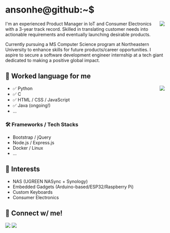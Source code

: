 # ansonhe@github:~$

<img align="right" src="https://github-readme-stats.vercel.app/api?username=ansonhe97&show_icons=true&count_private=true&theme=jolly&icon_color=5CBDD8&bg_color=15,123175,5B2749,777777&hide_border=true&include_all_commits=true">

I'm an experienced Product Manager in IoT and Consumer Electronics with a 3-year track record. Skilled in translating customer needs into actionable requirements and eventually launching desirable products.

Currently pursuing a MS Computer Science program at Northeastern University to enhance skills for future products/career opportunities. I aspire to secure a software development engineer internship at a tech giant dedicated to making a positive global impact.

## 💬 Worked language for me

<img align="right" src="https://github-readme-stats.vercel.app/api/top-langs/?username=ansonhe97&layout=compact&theme=jolly&icon_color=5CBDD8&bg_color=15,123175,5B2749,777777&hide_border=true">

- ✅ Python
- ✅ C
- ✅ HTML / CSS / JavaScript
- ✅ Java (ongoing!)
- ...

### 🛠 Frameworks / Tech Stacks

- Bootstrap / jQuery
- Node.js / Express.js
- Docker / Linux
- ...

## 🤑 Interests

- NAS (UGREEN NASync + Synology)
- Embedded Gadgets (Arduino-based/ESP32/Raspberry Pi)
- Custom Keyboards
- Consumer Electronics

## 📨 Connect w/ me!

<a href="https://www.linkedin.com/in/anson-he-5b3960131/"><img src="https://img.shields.io/badge/linkedin-%230077B5.svg?&style=for-the-badge&logo=linkedin&logoColor=white" /></a>
<a href="mailto:ansonhe1997@gmail.com"><img src="https://img.shields.io/badge/Gmail-D14836?style=for-the-badge&logo=gmail&logoColor=white" /></a>
